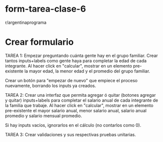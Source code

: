 # form-tarea-clase-6
 r/argentinaprograma


# Crear formulario

TAREA 1: 
Empezar preguntando cuánta gente hay en el grupo familiar.
Crear tantos inputs+labels como gente haya para completar la edad de cada integrante.
Al hacer click en "calcular", mostrar en un elemento pre-existente la mayor edad, la menor edad y el promedio del grupo familiar.

Crear un botón para "empezar de nuevo" que empiece el proceso nuevamente, borrando los inputs ya creados.


TAREA 2:
Crear una interfaz que permita agregar ó quitar (botones agregar y quitar) inputs+labels para completar el salario anual de cada integrante de la familia que trabaje.
Al hacer click en "calcular", mostrar en un elemento pre-existente el mayor salario anual, menor salario anual, salario anual promedio y salario mensual promedio.

Si hay inputs vacíos, ignorarlos en el cálculo (no contarlos como 0).

TAREA 3: Crear validaciones y sus respectivas pruebas unitarias.

